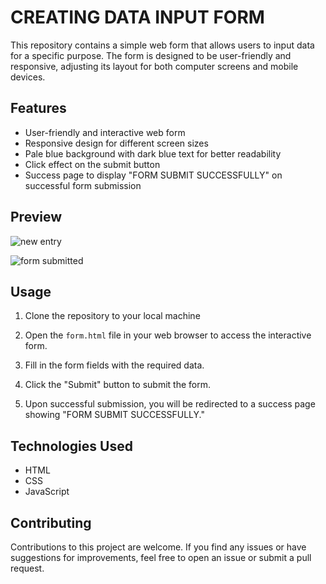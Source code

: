 # CREATING DATA INPUT FORM

This repository contains a simple web form that allows users to input data for a specific purpose. The form is designed to be user-friendly and responsive, adjusting its layout for both computer screens and mobile devices.

## Features

- User-friendly and interactive web form
- Responsive design for different screen sizes
- Pale blue background with dark blue text for better readability
- Click effect on the submit button
- Success page to display "FORM SUBMIT SUCCESSFULLY" on successful form submission

## Preview

![new entry](https://github.com/shrutisohi04/Creating-Form-Webpage/assets/128236491/ceff247b-f0fb-4007-95ea-96c0d01f0061)

![form submitted](https://github.com/shrutisohi04/Creating-Form-Webpage/assets/128236491/27b98bfc-cae7-4c48-bb12-0e238677216e)

## Usage

1. Clone the repository to your local machine

2. Open the `form.html` file in your web browser to access the interactive form.

3. Fill in the form fields with the required data.

4. Click the "Submit" button to submit the form.

5. Upon successful submission, you will be redirected to a success page showing "FORM SUBMIT SUCCESSFULLY."

## Technologies Used

- HTML
- CSS
- JavaScript

## Contributing

Contributions to this project are welcome. If you find any issues or have suggestions for improvements, feel free to open an issue or submit a pull request.




